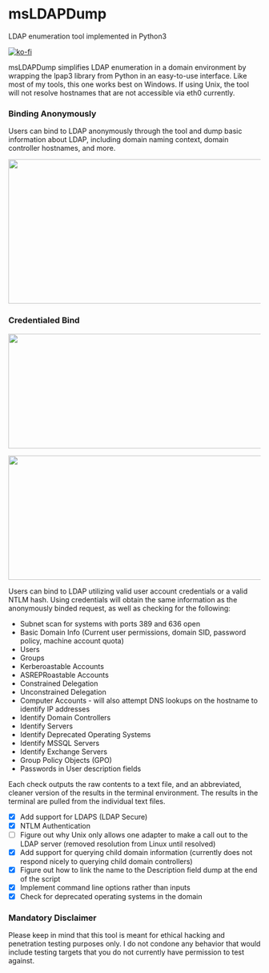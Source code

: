 # msLDAPDump
LDAP enumeration tool implemented in Python3

[![ko-fi](https://ko-fi.com/img/githubbutton_sm.svg)](https://ko-fi.com/M4M03Q2JN)

msLDAPDump simplifies LDAP enumeration in a domain environment by wrapping the lpap3 library from Python in an easy-to-use interface. Like most of my tools, this one works best on Windows. If using Unix, the tool will not resolve hostnames that are not accessible via eth0 currently.

### Binding Anonymously

Users can bind to LDAP anonymously through the tool and dump basic information about LDAP, including domain naming context, domain controller hostnames, and more.

<p align="center">
  <img src="https://github.com/dievus/msLDAPDump/blob/main/images/anonbind.png" width="829" height="288"/>
</p>

### Credentialed Bind
<p align="center">
  <img src="https://github.com/dievus/msLDAPDump/blob/main/images/authbind.png" width="847" height="229"/>
</p>

<p align="center">
  <img src="https://github.com/dievus/msLDAPDump/blob/main/images/ntlmbind.png" width="847" height="248"/>
</p>
Users can bind to LDAP utilizing valid user account credentials or a valid NTLM hash. Using credentials will obtain the same information as the anonymously binded request, as well as checking for the following: 

* Subnet scan for systems with ports 389 and 636 open
* Basic Domain Info (Current user permissions, domain SID, password policy, machine account quota)
* Users
* Groups
* Kerberoastable Accounts
* ASREPRoastable Accounts
* Constrained Delegation
* Unconstrained Delegation
* Computer Accounts - will also attempt DNS lookups on the hostname to identify IP addresses
* Identify Domain Controllers
* Identify Servers
* Identify Deprecated Operating Systems
* Identify MSSQL Servers
* Identify Exchange Servers
* Group Policy Objects (GPO)
* Passwords in User description fields

Each check outputs the raw contents to a text file, and an abbreviated, cleaner version of the results in the terminal environment. The results in the terminal are pulled from the individual text files.

- [X] Add support for LDAPS (LDAP Secure)
- [X] NTLM Authentication
- [ ] Figure out why Unix only allows one adapter to make a call out to the LDAP server (removed resolution from Linux until resolved)
- [X] Add support for querying child domain information (currently does not respond nicely to querying child domain controllers)
- [X] Figure out how to link the name to the Description field dump at the end of the script
- [X] Implement command line options rather than inputs 
- [X] Check for deprecated operating systems in the domain
### Mandatory Disclaimer
Please keep in mind that this tool is meant for ethical hacking and penetration testing purposes only. I do not condone any behavior that would include testing targets that you do not currently have permission to test against.
